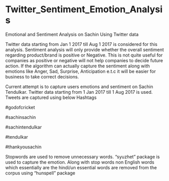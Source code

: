 # Twitter_Sentiment_Emotion_Analysis
Emotional and Sentiment Analysis on Sachin Using Twitter data

Twitter data starting from Jan 1 2017 till Aug 1 2017 is considered for this analysis. Sentiment analysis will only provide whether the overall sentiment regarding product/brand is positive or Negative. This is not quite useful for companies as positive or negative will not help companies to decide future action. 
If the algorithm can actually capture the sentiment along with emotions like Anger, Sad, Surprise, Anticipation e.t.c it will be easier for business to take correct decisions.

Current attempt is to capture users emotions and sentiment on Sachin Tendulkar. Twitter data starting from 1 Jan 2017 till 1 Aug 2017 is used. Tweets are captured using below Hashtags 


#godofcricket

#sachinsachin

#sachintendulkar

#tendulkar

#thankyousachin


Stopwords are used to remove unnecessary words. “syuzhet” package is used to capture the emotion. Along with stop words non English words which essentially are the hindi/un essential words are removed from the corpus using “hunspell” package


